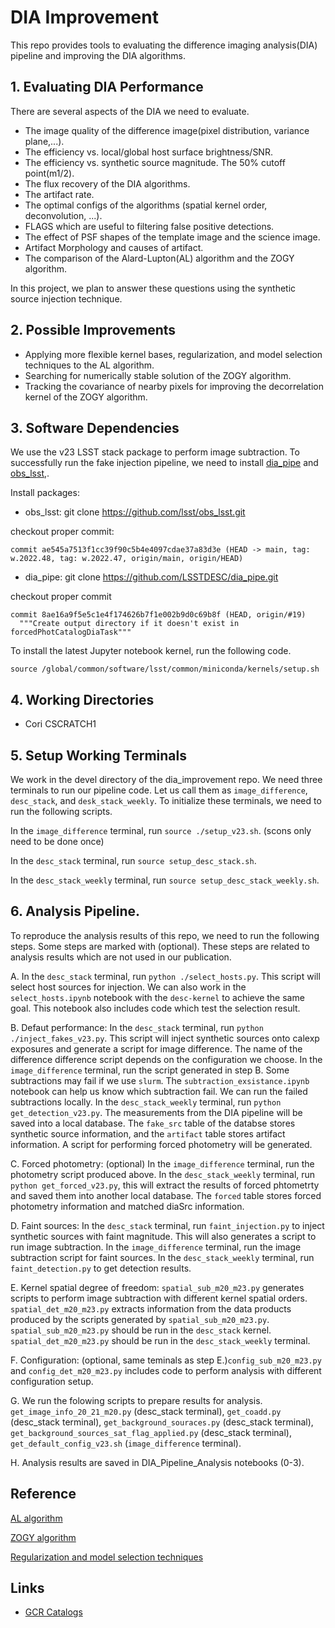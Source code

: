 # DIA Improvement

This repo provides tools to evaluating the difference imaging analysis(DIA) pipeline and improving the DIA algorithms.

## 1. Evaluating DIA Performance

There are several aspects of the DIA we need to evaluate.
- The image quality of the difference image(pixel distribution, variance plane,...).
- The efficiency vs. local/global host surface brightness/SNR.
- The efficiency vs. synthetic source magnitude. The 50% cutoff point(m1/2).
- The flux recovery of the DIA algorithms.
- The artifact rate.
- The optimal configs of the algorithms (spatial kernel order, deconvolution, ...).
- FLAGS which are useful to filtering false positive detections.
- The effect of PSF shapes of the template image and the science image.
- Artifact Morphology and causes of artifact.
- The comparison of the Alard-Lupton(AL) algorithm and the ZOGY algorithm.

In this project, we plan to answer these questions using the synthetic source injection technique.

## 2. Possible Improvements

- Applying more flexible kernel bases, regularization, and model selection techniques to the AL algorithm.
- Searching for numerically stable solution of the ZOGY algorithm.
- Tracking the covariance of nearby pixels for improving the decorrelation kernel of the ZOGY algorithm.

## 3. Software Dependencies

We use the v23 LSST stack package to perform image subtraction. To successfully run the fake injection pipeline, we need to install [dia_pipe](https://github.com/LSSTDESC/dia_pipe) and [obs_lsst](https://github.com/lsst/obs_lsst),.

Install packages:

- obs_lsst: git clone https://github.com/lsst/obs_lsst.git

checkout proper commit:
```
commit ae545a7513f1cc39f90c5b4e4097cdae37a83d3e (HEAD -> main, tag: w.2022.48, tag: w.2022.47, origin/main, origin/HEAD)
```

- dia_pipe: git clone https://github.com/LSSTDESC/dia_pipe.git

checkout proper commit
```
commit 8ae16a9f5e5c1e4f174626b7f1e002b9d0c69b8f (HEAD, origin/#19)
  """Create output directory if it doesn't exist in forcedPhotCatalogDiaTask"""
```

 To install the latest Jupyter notebook kernel, run the following code.
 
 `source /global/common/software/lsst/common/miniconda/kernels/setup.sh`

## 4. Working Directories

- Cori CSCRATCH1

## 5. Setup Working Terminals

We work in the devel directory of the dia_improvement repo. We need three terminals to run our pipeline code. Let us call them as `image_difference`, `desc_stack`, and `desk_stack_weekly`. To initialize these terminals, we need to run the following scripts.

In the `image_difference` terminal, run `source ./setup_v23.sh`. (scons only need to be done once)

In the `desc_stack` terminal, run `source setup_desc_stack.sh`.

In the `desc_stack_weekly` terminal, run `source setup_desc_stack_weekly.sh`.

## 6. Analysis Pipeline.
To reproduce the analysis results of this repo, we need to run the following steps. Some steps are marked with (optional). These steps are related to analysis results which are not used in our publication.

A. In the `desc_stack` terminal, run `python ./select_hosts.py`. This script will select host sources for injection. We can also work in the `select_hosts.ipynb` notebook with the `desc-kernel` to achieve the same goal. This notebook also includes code which test the selection result.

B. Defaut performance: In the `desc_stack` terminal, run `python ./inject_fakes_v23.py`. This script will inject synthetic sources onto calexp exposures and generate a script for image difference. The name of the difference difference script depends on the configuration we choose. In the `image_difference` terminal, run the script generated in step B. Some subtractions may fail if we use `slurm`. The `subtraction_exsistance.ipynb` notebook can help us know which subtraction fail. We can run the failed subtractions locally. In the `desc_stack_weekly` terminal, run `python get_detection_v23.py`. The measurements from the DIA pipeline will be saved into a local database. The `fake_src` table of the databse stores synthetic source information, and the `artifact` table stores artifact information. A script for performing forced photometry will be generated.

C. Forced photometry: (optional) In the `image_difference` terminal, run the photometry script produced above. In the `desc_stack_weekly` terminal, run `python get_forced_v23.py`, this will extract the results of forced phtometrty and saved them into another local database. The `forced` table stores forced photometry information and matched diaSrc information.

D. Faint sources: In the `desc_stack` terminal, run `faint_injection.py` to inject synthetic sources with faint magnitude. This will also generates a script to run image subtraction. In the `image_difference` terminal, run the image subtraction script for faint sources. In the `desc_stack_weekly` terminal, run `faint_detection.py` to get detection results.

E. Kernel spatial degree of freedom: `spatial_sub_m20_m23.py` generates scripts to perform image subtraction with different kernel spatial orders. `spatial_det_m20_m23.py` extracts information from the data products produced by the scripts generated by `spatial_sub_m20_m23.py`. `spatial_sub_m20_m23.py` should be run in the `desc_stack` kernel. `spatial_det_m20_m23.py` should be run in the `desc_stack_weekly` terminal.

F. Configuration: (optional, same teminals as step E.)`config_sub_m20_m23.py` and `config_det_m20_m23.py` includes code to perform analysis with different configuration setup.

G. We run the folowing scripts to prepare results for analysis. `get_image_info_20_21_m20.py` (desc_stack terminal), `get_coadd.py` (desc_stack terminal), `get_background_souraces.py` (desc_stack terminal), `get_background_sources_sat_flag_applied.py` (desc_stack terminal), `get_default_config_v23.sh` (`image_difference` terminal).

H. Analysis results are saved in DIA_Pipeline_Analysis notebooks (0-3). 

## Reference

[AL algorithm](https://arxiv.org/abs/astro-ph/9712287)

[ZOGY algorithm](https://arxiv.org/abs/1601.02655)

[Regularization and model selection techniques](https://arxiv.org/pdf/1512.04655.pdf)

## Links

- [GCR Catalogs](https://github.com/LSSTDESC/gcr-catalogs)
